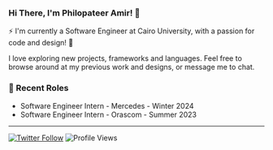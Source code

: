 ### Hi There, I'm Philopateer Amir! 👋

⚡ I'm currently a Software Engineer at Cairo University, with a passion for code and design! 🎨

I love exploring new projects, frameworks and languages. Feel free to browse around at my previous work and designs, or message me to chat.

### 📝 Recent Roles

<!-- writing starts -->
* Software Engineer Intern - Mercedes  - Winter 2024
* Software Engineer Intern - Orascom  - Summer 2023


<!-- writing ends -->


---

[![Twitter Follow](https://img.shields.io/twitter/follow/Mi2_003?label=Follow&style=social)](https://twitter.com/Mi2_003) ![Profile Views](https://gpvc.arturio.dev/Mi2_003)
